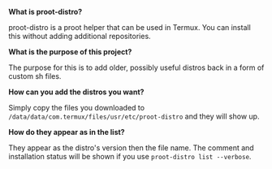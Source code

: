 **What is proot-distro?**

proot-distro is a proot helper that can be used in Termux. You can install this without adding additional repositories.

**What is the purpose of this project?**

The purpose for this is to add older, possibly useful distros back in a form of custom sh files.

**How can you add the distros you want?**

Simply copy the files you downloaded to ``/data/data/com.termux/files/usr/etc/proot-distro`` and they will show up.

**How do they appear as in the list?**

They appear as the distro's version then the file name. The comment and installation status will be shown if you use ``proot-distro list --verbose``.
